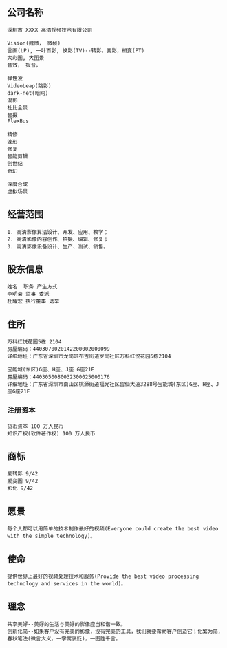 ## 公司名称
```
深圳市 XXXX 高清视频技术有限公司

Vision(魏徴， 微帧)
言画(LP), 一叶百影, 换影(TV)--转影，变影，相变(PT)
大彩图, 大图景
音效， 拟音， 

弹性波
VideoLeap(跳影)
dark-net(暗网)
混影
杜比全景
智摄
FlexBus

精修
波形
修复
智能剪辑
创世纪
奇幻

深度合成
虚拟场景
```

## 经营范围
```
1. 高清影像算法设计、开发、应用、教学；
2. 高清影像内容创作、拍摄、编辑、修复；
3. 高清影像设备设计、生产、测试、销售。

```
## 股东信息
```
姓名  职务 产生方式
李明菊 监事 委派
杜耀宏 执行董事 选举
```
## 住所
```
万科红悦花园5栋 2104
房屋编码：4403070020142200002000099
详细地址：广东省深圳市龙岗区布吉街道罗岗社区万科红悦花园5栋2104

宝能城(东区)G座、H座、J座 G座21E
房屋编码：4403050080032300025000176
详细地址：广东省深圳市南山区桃源街道福光社区留仙大道3288号宝能城(东区)G座、H座、J座G座21E
```
### 注册资本

```
货币资本 100 万人民币
知识产权(软件著作权) 100 万人民币
```

## 商标
```
爱转影 9/42
爱变图 9/42
影化 9/42
```

## 愿景
```
每个人都可以用简单的技术制作最好的视频(Everyone could create the best video with the simple technology)。
```
## 使命
```
提供世界上最好的视频处理技术和服务(Provide the best video processing technology and services in the world)。
```

## 理念
```
共享美好--美好的生活与美好的影像应当和谐一致。
创新化简--如果客户没有完美的影像，没有完美的工具，我们就要帮助客户创造它；化繁为简，春秋笔法(微言大义，一字寓褒贬)，一图胜千言。
```
